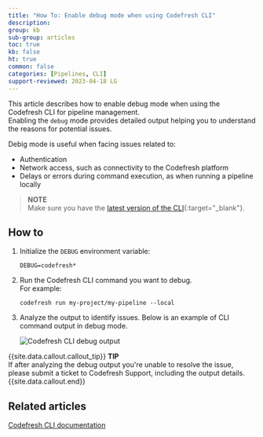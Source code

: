 ```yaml
---
title: "How To: Enable debug mode when using Codefresh CLI"
description: 
group: kb
sub-group: articles
toc: true
kb: false
ht: true
common: false
categories: [Pipelines, CLI]
support-reviewed: 2023-04-18 LG
---
```


This article describes how to enable debug mode when using the Codefresh CLI for pipeline management.  
Enabling the `debug` mode provides detailed output helping you to understand the reasons for potential issues.  

Debig mode is useful when facing issues related to:
* Authentication
* Network access, such as connectivity to the Codefresh platform
* Delays or errors during command execution, as when running a pipeline locally

>**NOTE**  
Make sure you have the [latest version of the CLI](https://codefresh-io.github.io/cli/installation/){:target="\_blank"}.

## How to

1. Initialize the `DEBUG` environment variable:

    ```shell
    DEBUG=codefresh*
    ```

1. Run the Codefresh CLI command you want to debug.  
  For example:

    ```shell
    codefresh run my-project/my-pipeline --local
    ```

1. Analyze the output to identify issues.
   Below is an example of CLI command output in debug mode.

    ![Codefresh CLI debug output]({{site.baseurl}}/images/troubleshooting/cli-debug-mode.png)

{{site.data.callout.callout_tip}}
**TIP**  
If after analyzing the debug output you're unable to resolve the issue, please submit a ticket to Codefresh Support, including the output details. 
{{site.data.callout.end}}

## Related articles
[Codefresh CLI documentation](https://codefresh-io.github.io/cli/)

